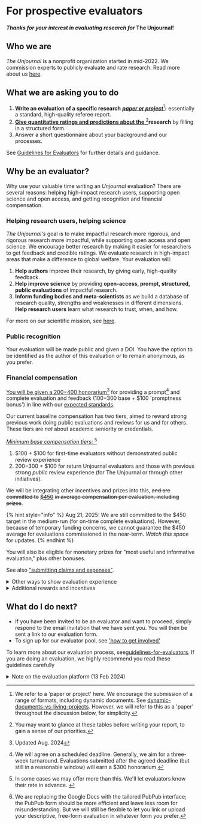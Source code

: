 # For prospective evaluators

_**Thanks for your interest in evaluating research for**_**&#x20;The Unjournal!**

## **Who we are**

_The Unjournal_ is a nonprofit organization started in mid-2022.  We commission experts to publicly evaluate and rate research. Read more about us [here](../../readme-1/).

## What we are asking you to do

1. **Write an evaluation of a specific research** [_**paper or project**_](#user-content-fn-1)[^1]**:** essentially a standard, high-quality referee report.&#x20;
2. [**Give quantitative ratings and predictions about the** ](#user-content-fn-2)[^2]**research** by filling in a structured form.
3. Answer a short questionnaire about your background and our processes.

See [Guidelines for Evaluators](guidelines-for-evaluators/) for further details and guidance.

## Why be an evaluator?

Why use your valuable time writing an _Unjournal_ evaluation? There are several reasons: helping high-impact research users, supporting open science and open access, and getting recognition and financial compensation.

### Helping research users, helping science

_The Unjournal's_ goal is to make impactful research more rigorous, and rigorous research more impactful, while supporting open access and open science. We encourage better research by making it easier for researchers to get feedback and credible ratings. We evaluate research in high-impact areas that make a difference to global welfare. Your evaluation will:

1. **Help authors** improve their research, by giving early, high-quality feedback.
2. **Help improve science** by providing **open-access, prompt, structured, public evaluations** of impactful research.&#x20;
3. **Inform funding bodies and meta-scientists** as we build a database of research quality, strengths and weaknesses in different dimensions. **Help research users** learn what research to trust, when, and how.

For more on our scientific mission, see [here](../../benefits-and-features/).

### Public recognition

Your evaluation will be made public and given a DOI. You have the option to be identified as the author of this evaluation or to remain anonymous, as you prefer.&#x20;

### Financial compensation

[You will be given a $200-$400 honorarium](#user-content-fn-3)[^3] for providing a prompt[^4] and complete evaluation and feedback ($100-$300 base + $100 'promptness bonus') in line with our [expected standards](for-prospective-evaluators.md#what-we-are-asking-you-to-do).&#x20;

Our current baseline compensation has two tiers, aimed to reward strong previous work doing public evaluations and reviews for us and for others. These tiers are _not_ about academic seniority or credentials.&#x20;

[_Minimum base compensation tiers:_ ](#user-content-fn-5)[^5]

1. $100 + $100 for first-time evaluators without demonstrated public review experience
2. $200-$300 + $100 for return Unjournal evaluators and those with previous strong _public_ review experience (for The Unjournal or through other initiatives).

We will be integrating other incentives and prizes into this, ~~and are committed to~~ [~~$450~~](https://x.com/450Movement) ~~in average compensation per evaluation, including prizes~~.&#x20;

{% hint style="info" %}
Aug 21, 2025: We are still committed to the $450 target in the medium-run (for on-time complete evaluations). However, because of temporary funding concerns, we cannot guarantee the $450 average for evaluations commissioned in the near-term. _Watch this space_ for updates.
{% endhint %}

You will also be eligible for monetary prizes for "most useful and informative evaluation," plus other bonuses.&#x20;

See also ["submitting claims and expenses"](../../management-tech-details-discussion/fiscal-hosting-and-expenses.md#submitting-and-paying-expenses-claims).

<details>

<summary>Other ways to show evaluation experience</summary>

In addition public evaluations and referee reports, we can accept critical syntheses and literature review papers and essays as example of evaluation experience. You can also share with us an example of a previous strong referee report you have written, that would be suitable for making public given the required permissions. (Also see [reviewers-from-previous-journal-submissions.md](../../readme-1/call-for-participants-research/independent-evaluations-trial/reviewers-from-previous-journal-submissions.md "mention") for a discussion of publicly sharing these).

</details>

<details>

<summary>Additional rewards and incentives</summary>

We may occasionally offer additional payments for specifically requested evaluation tasks, or raise the base payments for particularly hard-to-source expertise.

</details>

## What do I do next?

* If you have been invited to be an evaluator and want to proceed, simply respond to the email invitation that we have sent you. You will then be sent a link to our evaluation form.&#x20;
* To sign up for our evaluator pool, see ['how to get involved'](../../readme-1/call-for-participants-research/)

To learn more about our evaluation process, see[guidelines-for-evaluators](guidelines-for-evaluators/ "mention"). If you are doing an evaluation, we highly recommend you read these guidelines carefully



<details>

<summary>Note on the evaluation platform (13 Feb 2024)</summary>

12 Feb 2024: We are moving to a hosted form/interface in PubPub. That form is still somewhat a work-in-progress, and may need some further guidance; we try to provide this below, but please contact us with any questions. [If you prefer](#user-content-fn-6)[^6], you can also submit your response in a Google Do&#x63;**,** and share it back with us. Click [here](https://docs.google.com/document/d/1erOQ8qiWmgAmd9WdMLmuBGoxFkUJeQo2c8pc5wFAQbk/copy) to make a new copy of that  directly.  &#x20;

</details>



[^1]: We refer to a 'paper or project' here.  We encourage the submission of a range of formats, including dynamic documents. See [dynamic-documents-vs-living-projects](../../benefits-and-features/dynamic-documents-vs-living-projects/ "mention"). However, we will refer to this as a 'paper'  throughout the discussion below, for simplicity.

[^2]: You may want to glance at these tables before writing your report, to gain a sense of our priorities.

[^3]: Updated Aug. 2024

[^4]: We will agree on a scheduled deadline. Generally, we aim for a three-week turnaround. Evaluations submitted after the agreed deadline (but still in a reasonable window) will earn a $300 honorarium.

[^5]: In some cases we may offer more than this. We'll let evaluators know their rate in advance.&#x20;

[^6]: We are replacing the Google Docs with the tailored PubPub interface; the PubPub form should be more efficient and leave less room for misunderstanding. But we will still be flexible to let you link or upload your descriptive, free-form evaluation in whatever form you prefer.
